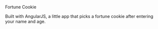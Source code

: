 Fortune Cookie

Built with AngularJS, a little app that picks a fortune cookie after entering your name and age.
